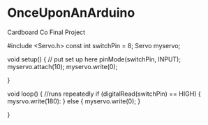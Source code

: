 # OnceUponAnArduino
Cardboard Co Final Project 

#include <Servo.h>
const int switchPin = 8;
Servo myservo;

void setup() {
// put set up here
  pinMode(switchPin, INPUT);
  myservo.attach(10);
  myservo.write(0);

  }

  void loop() {
    //runs repeatedly
    if (digitalRead(switchPin) == HIGH) {
      mysrvo.write(180):
    } else {
      myservo.write(0);
    }

  }
